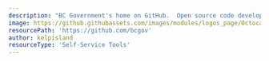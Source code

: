 ```yaml
---
description: "BC Government's home on GitHub.  Open source code developed by and for the BC Government resides here."
image: https://github.githubassets.com/images/modules/logos_page/Octocat.png
resourcePath: 'https://github.com/bcgov'
author: kelpisland
resourceType: 'Self-Service Tools'
---
```

